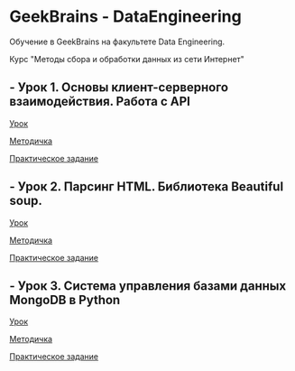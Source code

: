 # GeekBrains - DataEngineering
Обучение в GeekBrains на факультете Data Engineering.

Курс "Методы сбора и обработки данных из сети Интернет"

## - Урок 1. Основы клиент-серверного взаимодействия. Работа с API
[Урок](https://gb.ru/lessons/218459)

[Методичка](https://docs.google.com/document/d/1ks8ps8guTJ9dcnqpaNcsVsH1uYykW-w1rSF16uso20o/edit)

[Практическое задание](https://github.com/StandinNeon/GeekBrains-DataEngineering/tree/ParsingScrapy/Homework/Lesson%201)

## - Урок 2. Парсинг HTML. Библиотека Beautiful soup.
[Урок](https://gb.ru/lessons/218460)

[Методичка](https://docs.google.com/document/d/1mFxcdjP0NG6cFWDgNsPfzZxt_Nd9D0wWuJCf4ES-fJk/edit)

[Практическое задание](https://github.com/StandinNeon/GeekBrains-DataEngineering/tree/ParsingScrapy/Homework/Lesson%202)

## - Урок 3. Система управления базами данных MongoDB в Python
[Урок](https://gb.ru/lessons/218461)

[Методичка](https://docs.google.com/document/d/1OvtCj78OpTQDOmfoTGHMIZ2x-UonCT-PYiyRJ9--IO8/edit)

[Практическое задание](https://github.com/StandinNeon/GeekBrains-DataEngineering/tree/ParsingScrapy/Homework/Lesson%203)
